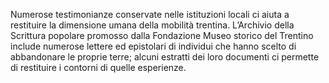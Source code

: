Numerose testimonianze conservate nelle istituzioni locali ci aiuta a restituire la dimensione umana della mobilità trentina. L’Archivio della Scrittura popolare promosso dalla Fondazione Museo storico del Trentino include numerose lettere ed epistolari di individui che hanno scelto di abbandonare le proprie terre; alcuni estratti dei loro documenti ci permette di restituire i contorni di quelle esperienze. 
